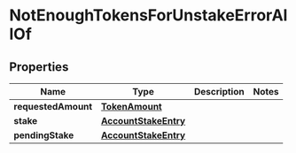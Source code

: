 

# NotEnoughTokensForUnstakeErrorAllOf


## Properties

Name | Type | Description | Notes
------------ | ------------- | ------------- | -------------
**requestedAmount** | [**TokenAmount**](TokenAmount.md) |  | 
**stake** | [**AccountStakeEntry**](AccountStakeEntry.md) |  | 
**pendingStake** | [**AccountStakeEntry**](AccountStakeEntry.md) |  | 



